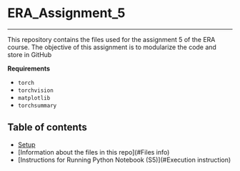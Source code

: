 # ERA_Assignment_5
---
This repository contains the files used for the assignment 5 of the ERA course. The objective of this assignment is to modularize the code and store in GitHub

**Requirements**
* `torch`
* `torchvision`
* `matplotlib`
* `torchsummary`

## Table of contents
* [Setup](#setup)
* [Information about the files in this repo](#Files info)
* [Instructions for Running Python Notebook (S5)](#Execution instruction)






